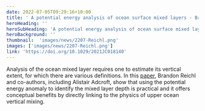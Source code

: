 ```yaml
---
date: 2022-07-05T09:29:16+10:00
title: ' A potential energy analysis of ocean surface mixed layers - Brandon Reichl'
heroHeading: ''
heroSubHeading: 'A potential energy analysis of ocean surface mixed layers - Brandon Reichl'
heroBackground: ''
thumbnail:  'images/news/2207-Reichl.png'
images: ['images/news/2207-Reichl.png']
link: 'https://doi.org/10.1029/2021JC018140' 
---
```


Analysis of the ocean mixed layer requires one to estimate its vertical extent, for which there are various definitions. In this [paper](https://doi.org/10.1029/2021JC018140), Brandon Reichl and co-authors, including Alistair Adcroft, show that using the potential energy anomaly to identify the mixed layer depth is practical and it offers conceptual benefits by directly linking to the physics of upper ocean vertical mixing.